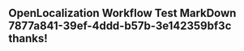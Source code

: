 <properties
ms.topic="hero-topic"
ms.test1="hero-topic"
ms.test2="test"/>


## OpenLocalization Workflow Test MarkDown 7877a841-39ef-4ddd-b57b-3e142359bf3c thanks!



<!--HONumber=Aug16_HO1-->


